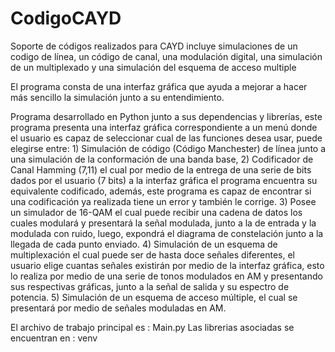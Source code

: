 # CodigoCAYD
Soporte de códigos realizados para CAYD incluye simulaciones de un codigo de línea, un código de canal, una modulación digital, una simulación de un multiplexado y una simulación del esquema de acceso multiple

El programa consta de una interfaz gráfica que ayuda a mejorar a hacer más sencillo la simulación junto a su entendimiento.

Programa desarrollado en Python junto a sus dependencias y librerías, este programa presenta una interfaz gráfica correspondiente a un menú donde el usuario 
es capaz de seleccionar cual de las funciones desea usar, puede elegirse entre: 1) Simulación de código (Código Manchester) de línea junto a una simulación de 
la conformación de una banda base, 2) Codificador de Canal Hamming (7,11) el cual por medio de la entrega de una serie de bits dados por el usuario (7 bits) a 
la interfaz gráfica el programa encuentra su equivalente codificado, además, este programa es capaz de encontrar si una codificación ya realizada tiene un error 
y también le corrige. 3) Posee un simulador de 16-QAM el cual puede recibir una cadena de datos los cuales modulará y presentará la señal modulada, junto a la de 
entrada y la modulada con ruido, luego, expondrá el diagrama de constelación junto a la llegada de cada punto enviado. 4) Simulación de un esquema de multiplexación 
el cual puede ser de hasta doce señales diferentes, el usuario elige cuantas señales existirán por medio de la interfaz gráfica, esto lo realiza por medio de una 
serie de tonos modulados en AM y presentando sus respectivas gráficas, junto a la señal de salida y su espectro de potencia. 5) Simulación de un esquema de acceso 
múltiple, el cual se presentará por medio de señales moduladas en AM.

El archivo de trabajo principal es : Main.py
Las librerias asociadas se encuentran en : venv
